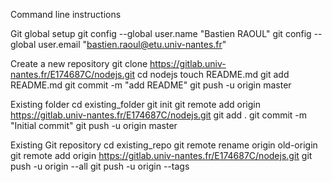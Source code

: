 Command line instructions

Git global setup
git config --global user.name "Bastien RAOUL"
git config --global user.email "bastien.raoul@etu.univ-nantes.fr"

Create a new repository
git clone https://gitlab.univ-nantes.fr/E174687C/nodejs.git
cd nodejs
touch README.md
git add README.md
git commit -m "add README"
git push -u origin master

Existing folder
cd existing_folder
git init
git remote add origin https://gitlab.univ-nantes.fr/E174687C/nodejs.git
git add .
git commit -m "Initial commit"
git push -u origin master

Existing Git repository
cd existing_repo
git remote rename origin old-origin
git remote add origin https://gitlab.univ-nantes.fr/E174687C/nodejs.git
git push -u origin --all
git push -u origin --tags